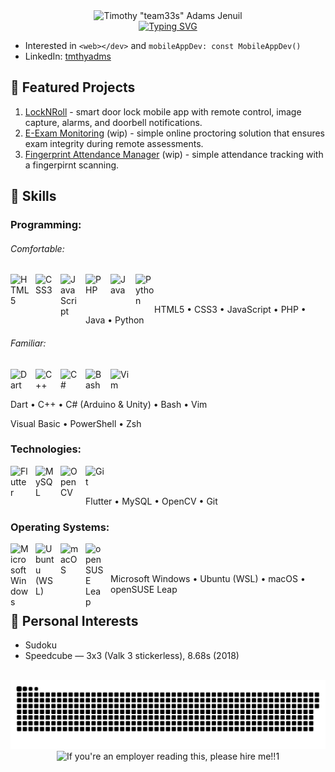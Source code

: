 <div align="center">
  <img alt="Timothy &quot;team33s&quot; Adams Jenuil" src="https://github.com/tmthyadms/tmthyadms/assets/72775553/d929c76c-5a5a-4cf5-b920-6f79f85c4dc1" />
</div>

<div align="center">
  <a href="https://git.io/typing-svg">
    <img src="https://readme-typing-svg.herokuapp.com?font=Fira+Code&duration=3000&pause=300&color=246a73&center=true&vCenter=true&width=705&lines=Final+year+CS+(Bach.)+student;Looking+for+a+6-month+internship+opportunity!" alt="Typing SVG" style="max-width: 100%" />
  </a>
</div>

* Interested in `<web></dev>` and `mobileAppDev: const MobileAppDev()`
* LinkedIn: [tmthyadms](linkedin.com/in/tmthyadms)

## 🌟 Featured Projects
1. [LockNRoll](https://github.com/tmthyadms/locknroll) - smart door lock mobile app with remote control, image capture, alarms, and doorbell notifications.
2. [E-Exam Monitoring]() (wip) -  simple online proctoring solution that ensures exam integrity during remote assessments.
3. [Fingerprint Attendance Manager]() (wip) - simple attendance tracking with a fingerpirnt scanning.

## 🚀 Skills
### Programming:
###### Comfortable:
<img alt="HTML5" align="left" width="30px" style="padding-right: 10px" src="https://cdn.jsdelivr.net/gh/devicons/devicon/icons/html5/html5-original.svg" />
<img alt="CSS3" align="left" width="30px" style="padding-right: 10px" src="https://cdn.jsdelivr.net/gh/devicons/devicon/icons/css3/css3-original.svg" />
<img alt="JavaScript" align="left" width="30px" style="padding-right: 10px" src="https://cdn.jsdelivr.net/gh/devicons/devicon/icons/javascript/javascript-original.svg" />
<img alt="PHP" align="left" width="30px" style="padding-right: 10px;" src="https://cdn.jsdelivr.net/gh/devicons/devicon/icons/php/php-original.svg" />
<img alt="Java" align="left" width="30px" style="padding-right:10px" src="https://cdn.jsdelivr.net/gh/devicons/devicon/icons/java/java-original.svg" />
<img alt="Python" align="left" width="30px" src="https://cdn.jsdelivr.net/gh/devicons/devicon/icons/python/python-original.svg" />
<br />
<br />
<p>HTML5 &bull; CSS3 &bull; JavaScript &bull; PHP &bull; Java &bull; Python</p>

###### Familiar:
<img alt="Dart" align="left" width="30px" style="padding-right: 10px" src="https://cdn.jsdelivr.net/gh/devicons/devicon/icons/dart/dart-original.svg" />
<img alt="C++" align="left" width="30px" style="padding-right: 10px" src="https://cdn.jsdelivr.net/gh/devicons/devicon/icons/cplusplus/cplusplus-original.svg" />
<img alt="C#" align="left" width="30px" style="padding-right: 10px" src="https://cdn.jsdelivr.net/gh/devicons/devicon/icons/csharp/csharp-original.svg" />
<img alt="Bash" align="left" width="30px" style="padding-right: 10px" src="https://cdn.jsdelivr.net/gh/devicons/devicon/icons/bash/bash-original.svg" />
<img alt="Vim" align="left" width="30px" style="padding-right: 10px" src="https://cdn.jsdelivr.net/gh/devicons/devicon/icons/vim/vim-original.svg" />
<br />
<br />
<p>Dart &bull; C++ &bull; C# (Arduino & Unity) &bull; Bash &bull; Vim</p>
<p>Visual Basic &bull; PowerShell &bull; Zsh</p>

### Technologies:
<img alt="Flutter" align="left" width="30px" style="padding-right: 10px" src="https://cdn.jsdelivr.net/gh/devicons/devicon/icons/flutter/flutter-original.svg" />
<img alt="MySQL" align="left" width="30px" style="padding-right: 10px" src="https://cdn.jsdelivr.net/gh/devicons/devicon/icons/mysql/mysql-original.svg" />
<img alt="OpenCV" align="left" width="30px" style="padding-right: 10px" src="https://cdn.jsdelivr.net/gh/devicons/devicon/icons/opencv/opencv-original.svg" />
<img alt="Git" align="left" width="30px" style="padding-right: 10px" src="https://cdn.jsdelivr.net/gh/devicons/devicon/icons/git/git-original.svg" />
<br />
<br />
<p>Flutter &bull; MySQL &bull; OpenCV &bull; Git</p>

### Operating Systems:
<img alt="Microsoft Windows" align="left" width="30px" style="padding-right: 10px" src="https://cdn.jsdelivr.net/gh/devicons/devicon/icons/windows8/windows8-original.svg" />
<img alt="Ubuntu (WSL)" align="left" width="30px" style="padding-right: 10px" src="https://cdn.jsdelivr.net/gh/devicons/devicon/icons/ubuntu/ubuntu-plain.svg" />
<img alt="macOS" align="left" width="30px" style="padding-right: 10px" src="https://cdn.jsdelivr.net/gh/devicons/devicon/icons/apple/apple-original.svg" />
<img alt="openSUSE Leap" align="left" width="30px" style="padding-right: 10px" src="https://cdn.jsdelivr.net/gh/devicons/devicon/icons/opensuse/opensuse-original.svg" />
<br />
<br />
<p>Microsoft Windows &bull; Ubuntu (WSL) &bull; macOS &bull; openSUSE Leap</p>

## 🎨 Personal Interests
* Sudoku
* Speedcube — 3x3 (Valk 3 stickerless), 8.68s (2018)
<br />

<div align="center">
  <img alt="Contribution Snake" src="https://github.com/tmthyadms/tmthyadms/blob/output/github-contribution-grid-snake.svg" />
</div>

<div align="center">
  <img alt="If you're an employer reading this, please hire me!!1" src="https://img.devrant.com/devrant/rant/r_1891126_B7SFP.jpg" />
</div>
